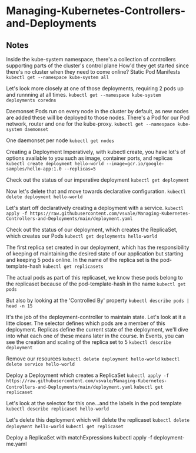 # Managing-Kubernetes-Controllers-and-Deployments


## Notes
Inside the kube-system namespace, there's a collection of controllers supporting parts of the cluster's control plane
How'd they get started since there's no cluster when they need to come online? Static Pod Manifests
`kubectl get --namespace kube-system all`

Let's look more closely at one of those deployments, requiring 2 pods up and runnning at all times.
`kubectl get --namespace kube-system deployments coredns`

Daemonset Pods run on every node in the cluster by default, as new nodes are added these will be deployed to those nodes.
There's a Pod for our Pod network, router and one for the kube-proxy.
`kubectl get --namespace kube-system daemonset`

One daemonset per node
`kubectl get nodes`

Creating a Deployment Imperatively, with kubectl create, you have lot's of options available to you such as image, container ports, and replicas
`kubectl create deployment hello-world --image=gcr.io/google-samples/hello-app:1.0 --replicas=5`

Check out the status of our imperative deployment
`kubectl get deployment`

Now let's delete that and move towards declarative configuration.
`kubectl delete deployment hello-world`

Let's start off declaratively creating a deployment with a service.
`kubectl apply -f https://raw.githubusercontent.com/vsvale/Managing-Kubernetes-Controllers-and-Deployments/main/deployment.yaml`

Check out the status of our deployment, which creates the ReplicaSet, which creates our Pods
`kubectl get deployments hello-world`

The first replica set created in our deployment, which has the responsibility of keeping of maintaining the desired state of our application but starting and keeping 5 pods online. In the name of the replica set is the pod-template-hash
`kubectl get replicasets`

The actual pods as part of this replicaset, we know these pods belong to the replicaset because of the pod-template-hash in the name
`kubectl get pods`

But also by looking at the 'Controlled By' property
`kubectl describe pods | head -n 15`

It's the job of the deployment-controller to maintain state. Let's look at it a litte closer. The selector defines which pods are a member of this deployment.
Replicas define the current state of the deployment, we'll dive into what each one of these means later in the course. In Events, you can see the creation and scaling of the replica set to 5
`kubectl describe deployment`

Remove our resources
`kubectl delete deployment hello-world`
`kubectl delete service hello-world`

Deploy a Deployment which creates a ReplicaSet
`kubectl apply -f https://raw.githubusercontent.com/vsvale/Managing-Kubernetes-Controllers-and-Deployments/main/deployment.yaml`
`kubectl get replicaset`

Let's look at the selector for this one...and the labels in the pod template
`kubectl describe replicaset hello-world`

Let's delete this deployment which will delete the replicaset
`kubectl delete deployment hello-world`
`kubectl get replicaset`

Deploy a ReplicaSet with matchExpressions
kubectl apply -f deployment-me.yaml